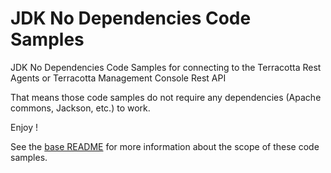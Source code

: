 JDK No Dependencies Code Samples
===

JDK No Dependencies Code Samples for connecting to the Terracotta Rest Agents or Terracotta Management Console Rest API

That means those code samples do not require any dependencies (Apache commons, Jackson, etc.) to work.

Enjoy !

See the [base README](../README.md) for more information about the scope of these code samples.